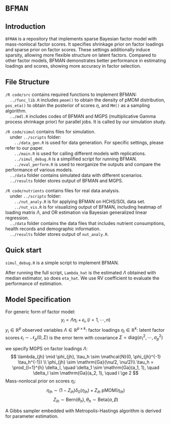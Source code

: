 # `BFMAN`

## Introduction

`BFMAN` is a repository that implements sparse Bayesian factor model with mass-nonlocal factor scores. It specifies shrinkage prior on factor loadings and sparse prior on factor scores. These settings additionally induce sparsity, allowing more flexible structure on latent factors. Compared to other factor models, BFMAN demonstrates better performance in estimating loadings and scores, showing more accuracy in factor selection.

## File Structure

`/R code/src` contains required functions to implement BFMAN:  
	&emsp;`../func_lib.R` includes `pmom()` to obtain the density of pMOM distribution, `pos_eta()` to obtain the posterior of scores $\eta$, and `MH()` as a sampling algorithm.  
	&emsp;`../mdl.R` includes codes of BFMAN and MGPS (multiplicative Gamma process shrinkage prior) for parallel jobs. It is called by our simulation study.  

`/R code/simul` contains files for simulation.  
	&emsp;under `../scripts` folder:  
		&emsp;&emsp;`../data_gen.R` is used for data generation. For specific settings, please refer to our paper.  
		&emsp;&emsp;`../main.R` is used for calling different models with replications.  
		&emsp;&emsp;`../simul_debug.R` is a simplified script for running BFMAN.  
		&emsp;&emsp;`../eval_perform.R` is used to reorganize the outputs and compare the performance of various models.  
	&emsp;`../data` folder contains simulated data with different scenarios.  
	&emsp;`../results` folder stores output of BFMAN and MGPS.  

`/R code/nutrients` contains files for real data analysis.  
	&emsp;under `../scripts` folder:  
		&emsp;&emsp;`../nut_analy.R`  is for applying BFMAN on HCHS/SOL data set.  
		&emsp;&emsp;`../nut_vis.R` is for visualizing output of BFMAN, including heatmap of loading matrix $\Lambda$, and OR estimation via Bayesian generalized linear regression.   
	&emsp;`../data` folder contains the data files that includes nutrient consumptions, health records and demographic information.  
	&emsp;`../results` folder stores output of `nut_analy.R`.  

## Quick start

`simul_debug.R` is a simple script to implement BFMAN. 

After running the full script, `Lambda_hat` is the estimated $\Lambda$ obtained with median estimator, so does `eta_hat`. We use RV coefficient to evaluate the performance of estimation.

## Model Specification

For generic form of factor model:
$$
y_i = \Lambda \eta_i + \epsilon_i, (i = 1,\cdots, n)
$$
$y_i \in \mathbb{R}^p$ observed variables
$\Lambda \in \mathbb{R}^{p \times k}$: factor loadings
$\eta_i \in \mathbb{R}^k$: latent factor scores
$\epsilon_i \sim \mathcal{N}_p(0, \Sigma)$ is the error term with covariance $\Sigma = \mbox{diag}(\sigma_1^2, \cdots, \sigma_p^2)$

we specify MGPS on factor loadings $\Lambda$:
$$
\lambda_{jh} \mid \phi_{jh}, \tau_h \sim \mathcal{N}(0, \phi_{jh}^{-1} \tau_h^{-1}) \\
\phi_{jh} \sim \mathrm{Ga}(\nu/2, \nu/2)\\
\tau_h = \prod_{l=1}^{h} \delta_l, \quad
\delta_1 \sim \mathrm{Ga}(a_1, 1), \quad 
\delta_l \sim \mathrm{Ga}(a_2, 1), \quad l \ge 2
$$
Mass-nonlocal prior on scores $\eta_i$:
$$
\eta_{ih} \sim (1 - Z_{ih}) \delta_0(\eta_{ih}) + Z_{ih} \ \mbox{pMOM}(\eta_{ih})
$$
$$
Z_{ih} \sim \mbox{Bern}(\theta_h), \theta_h \sim \mbox{Beta}(\alpha, \beta)
$$

A Gibbs sampler embedded with Metropolis-Hastings algorithm is derived for parameter estimation.
